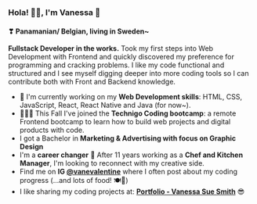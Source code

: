 ### Hola! 🙋‍♀️, I'm Vanessa 🎈
#### ❣ Panamanian/ Belgian, living in Sweden~
**Fullstack Developer in the works.** Took my first steps into Web Development with Frontend and quickly discovered my preference for programming and cracking problems. I like my code functional and structured and I see myself digging deeper into more coding tools so I can contribute both with Front and Backend knowledge.

- 🔨 I'm currently working on my **Web Development skills**: HTML, CSS, JavaScript, React, React Native and Java (for now~).
- 🌈👩‍💻 This Fall I've joined the **Technigo Coding bootcamp**: a remote Frontend bootcamp to learn how to build web projects and digital products with code.
- I got a Bachelor in **Marketing & Advertising with focus on Graphic Design**
- I'm a **career changer** 💪 After 11 years working as a **Chef and Kitchen Manager**, I'm looking to reconnect with my creative side.
- Find me on **IG <a href="https://www.instagram.com/vanevalentine/" target="_blank">@vanevalentine</a>** where I often post about my coding progress (...and lots of food! 🍽🥗)
- I like sharing my coding projects at: **<a href="https://vanessa-portfolio.netlify.app/" target="_blank">Portfolio - Vanessa Sue Smith</a>** 😎

<!--
**VanessaSue27/VanessaSue27** is a ✨ _special_ ✨ repository because its `README.md` (this file) appears on your GitHub profile.

Here are some ideas to get you started:

- 🔭 I’m currently working on ...
- 🌱 I’m currently learning ...
- 👯 I’m looking to collaborate on ...
- 🤔 I’m looking for help with ...
- 💬 Ask me about ...
- 📫 How to reach me: ...
- 😄 Pronouns: ...
- ⚡ Fun fact: ...
-->
